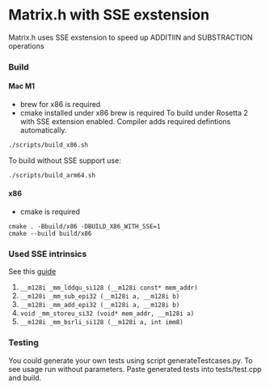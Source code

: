 # Matrix.h with SSE exstension
Matrix.h uses SSE exstension to speed up ADDITIIN and SUBSTRACTION operations

### Build
#### Mac M1
- brew for x86 is required
- cmake installed under x86 brew is required
To build under Rosetta 2 with SSE extension enabled. Compiler adds required defintions automatically.
```bash
./scripts/build_x86.sh
```
To build without SSE support use:
```bash
./scripts/build_arm64.sh
```
#### x86
- cmake is required
```
cmake . -Bbuild/x86 -DBUILD_X86_WITH_SSE=1
cmake --build build/x86
```

### Used SSE intrinsics
See this 
[guide](https://www.laruence.com/sse/#techs=MMX,SSE,SSE2,SSE3,SSSE3,SSE4_1,SSE4_2&expand=3344,3296,3418,3424,5662,3357,3416,3343,3416,3419,3416,3417,3419,3421,3295,5653,5656,94,3295&cats=Arithmetic,Load,Shift,Store)

1. ```__m128i _mm_lddqu_si128 (__m128i const* mem_addr)```
2. ```__m128i _mm_sub_epi32 (__m128i a, __m128i b)```
3. ```__m128i _mm_add_epi32 (__m128i a, __m128i b)```
4. ```void _mm_storeu_si32 (void* mem_addr, __m128i a)```
5. ```__m128i _mm_bsrli_si128 (__m128i a, int imm8)```

### Testing
You could generate your own tests using script generateTestcases.py. To see usage run without parameters.
Paste generated tests into tests/test.cpp and build.